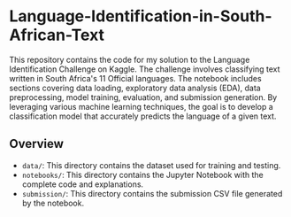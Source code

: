 # Language-Identification-in-South-African-Text

This repository contains the code for my solution to the Language Identification Challenge on Kaggle. The challenge involves classifying text written in South Africa's 11 Official languages. The notebook includes sections covering data loading, exploratory data analysis (EDA), data preprocessing, model training, evaluation, and submission generation. By leveraging various machine learning techniques, the goal is to develop a classification model that accurately predicts the language of a given text.

## Overview

- `data/`: This directory contains the dataset used for training and testing.
- `notebooks/`: This directory contains the Jupyter Notebook with the complete code and explanations.
- `submission/`: This directory contains the submission CSV file generated by the notebook.

